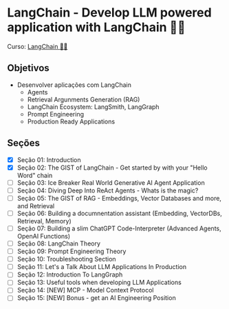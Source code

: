 # LangChain - Develop LLM powered application with LangChain 🦜🔗

Curso: [LangChain 🦜🔗](https://www.udemy.com/course/langchain)

## Objetivos

- Desenvolver aplicações com LangChain
  - Agents
  - Retrieval Argunments Generation (RAG)
  - LangChain Ecosystem: LangSmith, LangGraph
  - Prompt Engineering
  - Production Ready Applications

## Seções

- [x] Seção 01: Introduction
- [x] Seção 02: The GIST of LangChain - Get started by with your "Hello Word" chain
- [ ] Seção 03: Ice Breaker Real World Generative AI Agent Application
- [ ] Seção 04: Diving Deep Into ReAct Agents - Whats is the magic?
- [ ] Seção 05: The GIST of RAG - Embeddings, Vector Databases and more, and Retrieval
- [ ] Seção 06: Building a documnentation assistant (Embedding, VectorDBs, Retrieval, Memory)
- [ ] Seção 07: Building a slim ChatGPT Code-Interpreter (Advanced Agents, OpenAI Functions)
- [ ] Seção 08: LangChain Theory
- [ ] Seção 09: Prompt Engineering Theory
- [ ] Seção 10: Troubleshooting Section
- [ ] Seção 11: Let's a Talk About LLM Applications In Production
- [ ] Seção 12: Introduction To LangGraph
- [ ] Seção 13: Useful tools when developing LLM Applications
- [ ] Seção 14: [NEW] MCP - Model Context Protocol
- [ ] Seção 15: [NEW] Bonus - get an AI Engineering Position

